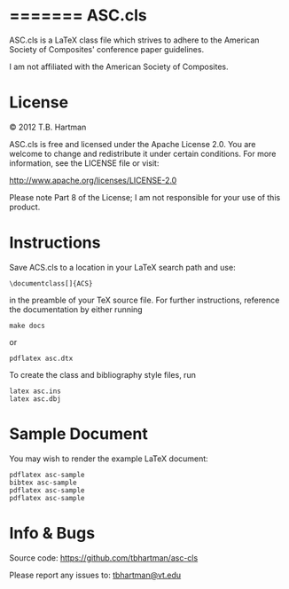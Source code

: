 =======
ASC.cls
=======

ASC.cls is a LaTeX class file which strives to adhere to the American Society
of Composites' conference paper guidelines.

I am not affiliated with the American Society of Composites.

License
=======

© 2012 T.B. Hartman

ASC.cls is free and licensed under the Apache License 2.0.  You are welcome to
change and redistribute it under certain conditions.  For more information, see
the LICENSE file or visit:

http://www.apache.org/licenses/LICENSE-2.0

Please note Part 8 of the License; I am not responsible for your use of this
product.

Instructions
============

Save ACS.cls to a location in your LaTeX search path and use:

    \documentclass[]{ACS}

in the preamble of your TeX source file.  For further instructions, reference the documentation by either running

    make docs

or

    pdflatex asc.dtx

To create the class and bibliography style files, run

    latex asc.ins
    latex asc.dbj

Sample Document
===============

You may wish to render the example LaTeX document:

    pdflatex asc-sample
    bibtex asc-sample
    pdflatex asc-sample
    pdflatex asc-sample


Info & Bugs
===========

Source code:
    https://github.com/tbhartman/asc-cls

Please report any issues to:
    tbhartman@vt.edu
